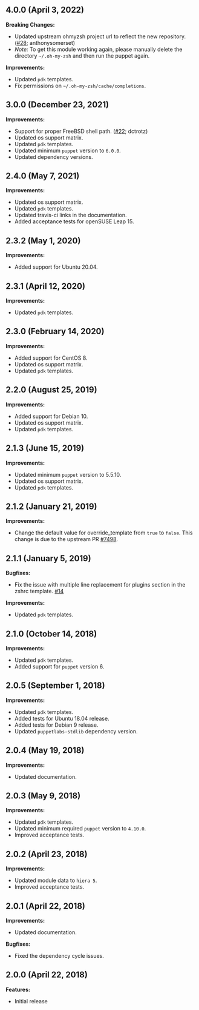 ## 4.0.0 (April 3, 2022)

**Breaking Changes:**

- Updated upstream ohmyzsh project url to reflect the new repository. ([#28](https://github.com/rehanone/puppet-ohmyzsh/pull/28); anthonysomerset)
- *Note:* To get this module working again, please manually delete the directory `~/.oh-my-zsh` and then run the puppet again. 

**Improvements:**

- Updated `pdk` templates.
- Fix permissions on `~/.oh-my-zsh/cache/completions`.

## 3.0.0 (December 23, 2021)

**Improvements:**

- Support for proper FreeBSD shell path. ([#22](https://github.com/rehanone/puppet-ohmyzsh/pull/22); dctrotz)
- Updated os support matrix.
- Updated `pdk` templates.
- Updated minimum `puppet` version to `6.0.0`.
- Updated dependency versions.

## 2.4.0 (May 7, 2021)

**Improvements:**

- Updated os support matrix.
- Updated `pdk` templates.
- Updated travis-ci links in the documentation.
- Added acceptance tests for openSUSE Leap 15.

## 2.3.2 (May 1, 2020)

**Improvements:**

- Added support for Ubuntu 20.04.

## 2.3.1 (April 12, 2020)

**Improvements:**

- Updated `pdk` templates.

## 2.3.0 (February 14, 2020)

**Improvements:**

- Added support for CentOS 8.
- Updated os support matrix.
- Updated `pdk` templates.

## 2.2.0 (August 25, 2019)

**Improvements:**

- Added support for Debian 10.
- Updated os support matrix.
- Updated `pdk` templates.

## 2.1.3 (June 15, 2019)

**Improvements:**

- Updated minimum `puppet` version to 5.5.10.
- Updated os support matrix.
- Updated `pdk` templates.

## 2.1.2 (January 21, 2019)

**Improvements:**

  - Change the default value for override_template from `true` to `false`. This change is due to the upstream PR [#7498](https://github.com/robbyrussell/oh-my-zsh/pull/7498).

## 2.1.1 (January 5, 2019)

**Bugfixes:**

  - Fix the issue with multiple line replacement for plugins section in the zshrc template. [#14](https://github.com/rehanone/puppet-ohmyzsh/pull/14)

**Improvements:**

- Updated `pdk` templates.

## 2.1.0 (October 14, 2018)

**Improvements:**

- Updated `pdk` templates.
- Added support for `puppet` version 6.

## 2.0.5 (September 1, 2018)

**Improvements:**

- Updated `pdk` templates.
- Added tests for Ubuntu 18.04 release.
- Added tests for Debian 9 release.
- Updated `puppetlabs-stdlib` dependency version.

## 2.0.4 (May 19, 2018)

**Improvements:**

- Updated documentation.

## 2.0.3 (May 9, 2018)

**Improvements:**

- Updated `pdk` templates.
- Updated minimum required `puppet` version to `4.10.0`.
- Improved acceptance tests.

## 2.0.2 (April 23, 2018)

**Improvements:**

  - Updated module data to `hiera 5`.
  - Improved acceptance tests.

## 2.0.1 (April 22, 2018)

**Improvements:**

  - Updated documentation.

**Bugfixes:**

  - Fixed the dependency cycle issues.

## 2.0.0 (April 22, 2018)

**Features:**

  - Initial release
